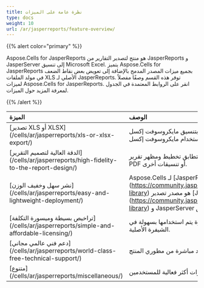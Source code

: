 ```yaml
---
title: نظرة عامة على الميزات
type: docs
weight: 10
url: /ar/jasperreports/feature-overview/
---
```


{{% alert color="primary" %}}

Aspose.Cells for JasperReports هو منتج لتصدير التقارير من JasperReports و JasperServer إلى تنسيق Microsoft Excel. يتميز Aspose.Cells for JasperReports بجميع ميزات المصدر المدمج بالإضافة إلى تعويض بعض نقاط الضعف في مولد الملفات XLS الأصلي لـ JasperReports. توفر هذه القسم وصفًا مفصلاً لميزات Aspose.Cells for JasperReports. انقر على الروابط المعتمدة في الجدول لمعرفة المزيد حول الميزات.

{{% /alert %}}

|**الميزة** |**الوصف** |
| :- | :- |
|[تصدير XLS أو XLSX] (/cells/ar/jasperreports/xls-or-xlsx-export/) |تصدير التقارير بتنسيق مايكروسوفت إكسل XLS من تطبيقك دون استخدام مايكروسوفت إكسل.
|[الدقة العالية لتصميم التقرير] (/cells/ar/jasperreports/high-fidelity-to-the-report-design/) |تتطابق تخطيط ومظهر تقرير XLS/XLSX مع الأصلي، مشابه لـ PDF أو تنسيقات أخرى.
|[نشر سهل وخفيف الوزن] (/cells/ar/jasperreports/easy-and-lightweight-deployment/) |Aspose.Cells لـ [JasperReports] (https://community.jaspersoft.com/project/jasperreports-library) هو مصدر تصدير [JasperReports] (https://community.jaspersoft.com/project/jasperreports-library) و JasperServer إلى تنسيق Microsoft Excel.
|[تراخيص بسيطة وميسورة التكلفة] (/cells/ar/jasperreports/simple-and-affordable-licensing/) |نحن نقدم تراخيصًا بتكلفة ميسورة يتم استخدامها بسهولة في الشيفرة الأصلية.
|[دعم فني عالمي مجاني] (/cells/ar/jasperreports/world-class-free-technical-support/) |يتم توفير دعم فني غير محدود مباشرة من مطوري المنتج.
|[متنوع] (/cells/ar/jasperreports/miscellaneous/) |يتم توفير ميزات أكثر فعالية للمستخدمين.
